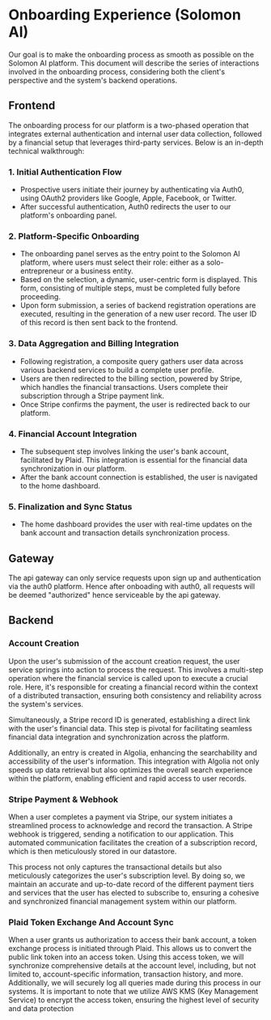 # Onboarding Experience (Solomon AI)

Our goal is to make the onboarding process as smooth as possible on the Solomon AI platform. This document will describe the series of interactions involved in the onboarding process, considering both the client's perspective and the system's backend operations.

## Frontend
The onboarding process for our platform is a two-phased operation that integrates external authentication and internal user data collection, followed by a financial setup that leverages third-party services. Below is an in-depth technical walkthrough:

### 1. Initial Authentication Flow
- Prospective users initiate their journey by authenticating via Auth0, using OAuth2 providers like Google, Apple, Facebook, or Twitter.
- After successful authentication, Auth0 redirects the user to our platform's onboarding panel.

### 2. Platform-Specific Onboarding
- The onboarding panel serves as the entry point to the Solomon AI platform, where users must select their role: either as a solo-entrepreneur or a business entity.
- Based on the selection, a dynamic, user-centric form is displayed. This form, consisting of multiple steps, must be completed fully before proceeding.
- Upon form submission, a series of backend registration operations are executed, resulting in the generation of a new user record. The user ID of this record is then sent back to the frontend.

### 3. Data Aggregation and Billing Integration
- Following registration, a composite query gathers user data across various backend services to build a complete user profile.
- Users are then redirected to the billing section, powered by Stripe, which handles the financial transactions. Users complete their subscription through a Stripe payment link.
- Once Stripe confirms the payment, the user is redirected back to our platform.

### 4. Financial Account Integration
- The subsequent step involves linking the user's bank account, facilitated by Plaid. This integration is essential for the financial data synchronization in our platform.
- After the bank account connection is established, the user is navigated to the home dashboard.

### 5. Finalization and Sync Status
- The home dashboard provides the user with real-time updates on the bank account and transaction details synchronization process.


## Gateway 
The api gateway can only service requests upon sign up and authentication via the auth0 platform. Hence after onboading with auth0, all requests will be deemed "authorized" hence serviceable by the api gateway.


## Backend
### Account Creation

Upon the user's submission of the account creation request, the user service springs into action to process the request. This involves a multi-step operation where the financial service is called upon to execute a crucial role. Here, it's responsible for creating a financial record within the context of a distributed transaction, ensuring both consistency and reliability across the system's services.

Simultaneously, a Stripe record ID is generated, establishing a direct link with the user's financial data. This step is pivotal for facilitating seamless financial data integration and synchronization across the platform.

Additionally, an entry is created in Algolia, enhancing the searchability and accessibility of the user's information. This integration with Algolia not only speeds up data retrieval but also optimizes the overall search experience within the platform, enabling efficient and rapid access to user records.

### Stripe Payment & Webhook

When a user completes a payment via Stripe, our system initiates a streamlined process to acknowledge and record the transaction. A Stripe webhook is triggered, sending a notification to our application. This automated communication facilitates the creation of a subscription record, which is then meticulously stored in our datastore.

This process not only captures the transactional details but also meticulously categorizes the user's subscription level. By doing so, we maintain an accurate and up-to-date record of the different payment tiers and services that the user has elected to subscribe to, ensuring a cohesive and synchronized financial management system within our platform.

### Plaid Token Exchange And Account Sync
When a user grants us authorization to access their bank account, a token exchange process is initiated through Plaid. This allows us to convert the public link token into an access token. Using this access token, we will synchronize comprehensive details at the account level, including, but not limited to, account-specific information, transaction history, and more. Additionally, we will securely log all queries made during this process in our systems. It is important to note that we utilize AWS KMS (Key Management Service) to encrypt the access token, ensuring the highest level of security and data protection